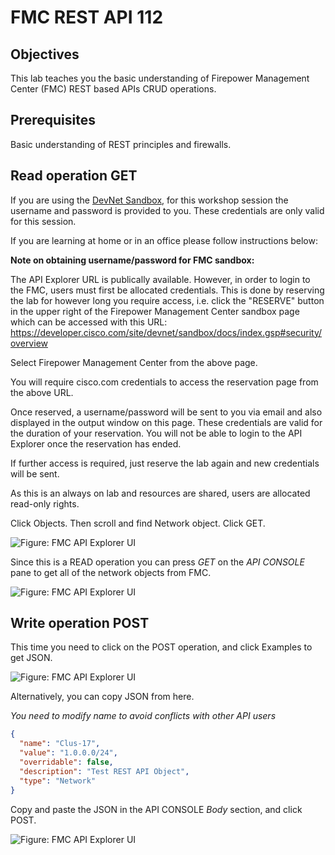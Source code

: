 # FMC REST API 112

## Objectives

This lab teaches you the basic understanding of Firepower Management Center (FMC) REST based APIs CRUD operations.   

## Prerequisites
Basic understanding of REST principles and firewalls.


## Read operation GET
If you are using the [DevNet Sandbox](https://fmcrestapisandbox.cisco.com/api/api-explorer/), for this workshop session the username and password is provided to you. These credentials are only valid for this session.

If you are learning at home or in an office please follow instructions below:

**Note on obtaining username/password for FMC sandbox:**

The API Explorer URL is publically available. However, in order to login to the FMC, users must first be allocated credentials. This is done by reserving the lab for however long you require access, i.e. click the "RESERVE" button in the upper right of the Firepower Management Center sandbox page which can be accessed with this URL: https://developer.cisco.com/site/devnet/sandbox/docs/index.gsp#security/overview

  Select Firepower Management Center from the above page.

  You will require cisco.com credentials to access the reservation page from the above URL.

  Once reserved, a username/password will be sent to you via email and also displayed in the output window on this page. These credentials are valid for the duration of your reservation. You will not be able to login to the API Explorer once the reservation has ended.

  If further access is required, just reserve the lab again and new credentials will be sent.

  As this is an always on lab and resources are shared, users are allocated read-only rights.


Click Objects. Then scroll and find Network object. Click GET.

![Figure: FMC API Explorer UI ](/posts/files/firepower-restapi-112/assets/images/pic1.PNG)



Since this is a READ operation you can press *GET* on the *API CONSOLE* pane to get all of the network objects from FMC.

![Figure: FMC API Explorer UI](/posts/files/firepower-restapi-112/assets/images/pic2.PNG)


## Write operation POST

This time you need to click on the POST operation, and click Examples to get JSON.

![Figure: FMC API Explorer UI](/posts/files/firepower-restapi-112/assets/images/pic3.PNG)


Alternatively, you can copy JSON from here.

*You need to modify name to avoid conflicts with other API users*

```JSON
{
  "name": "Clus-17",
  "value": "1.0.0.0/24",
  "overridable": false,
  "description": "Test REST API Object",
  "type": "Network"
}
```



Copy and paste the JSON in the API CONSOLE *Body* section, and click POST.


![Figure: FMC API Explorer UI](/posts/files/firepower-restapi-112/assets/images/pic4.PNG)
